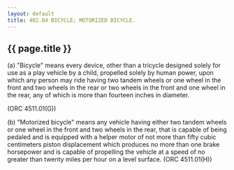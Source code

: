 ```yaml
---
layout: default 
title: 402.04 BICYCLE; MOTORIZED BICYCLE.
---
```


{{ page.title }}
----------------

​(a) "Bicycle" means every device, other than a tricycle designed solely
for use as a play vehicle by a child, propelled solely by human power,
upon which any person may ride having two tandem wheels or one wheel in
the front and two wheels in the rear or two wheels in the front and one
wheel in the rear, any of which is more than fourteen inches in
diameter.

(ORC 4511.01(G))

​(b) "Motorized bicycle" means any vehicle having either two tandem
wheels or one wheel in the front and two wheels in the rear, that is
capable of being pedaled and is equipped with a helper motor of not more
than fifty cubic centimeters piston displacement which produces no more
than one brake horsepower and is capable of propelling the vehicle at a
speed of no greater than twenty miles per hour on a level surface. (ORC
4511.01(H))
